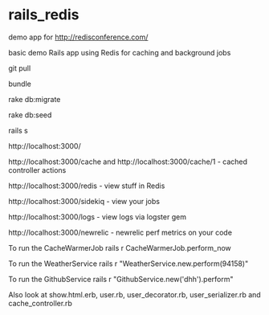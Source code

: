 # rails_redis
demo app for http://redisconference.com/

basic demo Rails app using Redis for caching and background jobs

git pull

bundle

rake db:migrate

rake db:seed

rails s

http://localhost:3000/

http://localhost:3000/cache and http://localhost:3000/cache/1 - cached controller actions

http://localhost:3000/redis - view stuff in Redis

http://localhost:3000/sidekiq - view your jobs

http://localhost:3000/logs - view logs via logster gem

http://localhost:3000/newrelic - newrelic perf metrics on your code

To run the CacheWarmerJob   rails r CacheWarmerJob.perform_now

To run the WeatherService   rails r "WeatherService.new.perform(94158)"

To run the GithubService   rails r "GithubService.new('dhh').perform"

Also look at show.html.erb, user.rb, user_decorator.rb, user_serializer.rb and cache_controller.rb

